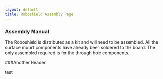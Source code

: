 ```yaml
---
layout: default
title: Roboshield Assembly Page
---
```


### Assembly Manual

The Roboshield is distributed as a kit and will need to be assembled.  All the surface mount components have already been soldered to the board.  The only assembled required is for the through hole components.

###Another Header

test


